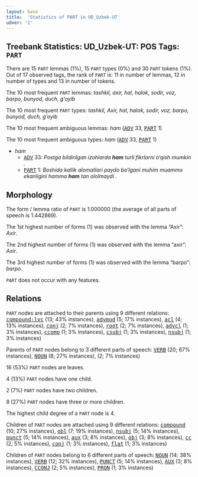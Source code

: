 ```yaml
---
layout: base
title:  'Statistics of PART in UD_Uzbek-UT'
udver: '2'
---
```


## Treebank Statistics: UD_Uzbek-UT: POS Tags: `PART`

There are 15 `PART` lemmas (1%), 15 `PART` types (0%) and 30 `PART` tokens (1%).
Out of 17 observed tags, the rank of `PART` is: 11 in number of lemmas, 12 in number of types and 13 in number of tokens.

The 10 most frequent `PART` lemmas: <em>tashkil, axir, hal, halok, sodir, voz, barpo, bunyod, duch, g‘oyib</em>

The 10 most frequent `PART` types:  <em>tashkil, Axir, hal, halok, sodir, voz, barpo, bunyod, duch, g‘oyib</em>

The 10 most frequent ambiguous lemmas: <em>ham</em> (<tt><a href="uz_ut-pos-ADV.html">ADV</a></tt> 33, <tt><a href="uz_ut-pos-PART.html">PART</a></tt> 1)

The 10 most frequent ambiguous types:  <em>ham</em> (<tt><a href="uz_ut-pos-ADV.html">ADV</a></tt> 33, <tt><a href="uz_ut-pos-PART.html">PART</a></tt> 1)


* <em>ham</em>
  * <tt><a href="uz_ut-pos-ADV.html">ADV</a></tt> 33: <em>Postga bildirilgan izohlarda <b>ham</b> turli fikrlarni o‘qish mumkin .</em>
  * <tt><a href="uz_ut-pos-PART.html">PART</a></tt> 1: <em>Boshida kallik alomatlari paydo bo‘lgani muhim muammo ekanligini hamma <b>ham</b> tan ololmaydi .</em>

## Morphology

The form / lemma ratio of `PART` is 1.000000 (the average of all parts of speech is 1.442869).

The 1st highest number of forms (1) was observed with the lemma “Axir”: <em>Axir</em>.

The 2nd highest number of forms (1) was observed with the lemma “axir”: <em>Axir</em>.

The 3rd highest number of forms (1) was observed with the lemma “barpo”: <em>barpo</em>.

`PART` does not occur with any features.


## Relations

`PART` nodes are attached to their parents using 9 different relations: <tt><a href="uz_ut-dep-compound-lvc.html">compound:lvc</a></tt> (13; 43% instances), <tt><a href="uz_ut-dep-advmod.html">advmod</a></tt> (5; 17% instances), <tt><a href="uz_ut-dep-acl.html">acl</a></tt> (4; 13% instances), <tt><a href="uz_ut-dep-conj.html">conj</a></tt> (2; 7% instances), <tt><a href="uz_ut-dep-root.html">root</a></tt> (2; 7% instances), <tt><a href="uz_ut-dep-advcl.html">advcl</a></tt> (1; 3% instances), <tt><a href="uz_ut-dep-ccomp.html">ccomp</a></tt> (1; 3% instances), <tt><a href="uz_ut-dep-csubj.html">csubj</a></tt> (1; 3% instances), <tt><a href="uz_ut-dep-nsubj.html">nsubj</a></tt> (1; 3% instances)

Parents of `PART` nodes belong to 3 different parts of speech: <tt><a href="uz_ut-pos-VERB.html">VERB</a></tt> (20; 67% instances), <tt><a href="uz_ut-pos-NOUN.html">NOUN</a></tt> (8; 27% instances),  (2; 7% instances)

16 (53%) `PART` nodes are leaves.

4 (13%) `PART` nodes have one child.

2 (7%) `PART` nodes have two children.

8 (27%) `PART` nodes have three or more children.

The highest child degree of a `PART` node is 4.

Children of `PART` nodes are attached using 9 different relations: <tt><a href="uz_ut-dep-compound.html">compound</a></tt> (10; 27% instances), <tt><a href="uz_ut-dep-obl.html">obl</a></tt> (7; 19% instances), <tt><a href="uz_ut-dep-nsubj.html">nsubj</a></tt> (5; 14% instances), <tt><a href="uz_ut-dep-punct.html">punct</a></tt> (5; 14% instances), <tt><a href="uz_ut-dep-aux.html">aux</a></tt> (3; 8% instances), <tt><a href="uz_ut-dep-obj.html">obj</a></tt> (3; 8% instances), <tt><a href="uz_ut-dep-cc.html">cc</a></tt> (2; 5% instances), <tt><a href="uz_ut-dep-conj.html">conj</a></tt> (1; 3% instances), <tt><a href="uz_ut-dep-flat.html">flat</a></tt> (1; 3% instances)

Children of `PART` nodes belong to 6 different parts of speech: <tt><a href="uz_ut-pos-NOUN.html">NOUN</a></tt> (14; 38% instances), <tt><a href="uz_ut-pos-VERB.html">VERB</a></tt> (12; 32% instances), <tt><a href="uz_ut-pos-PUNCT.html">PUNCT</a></tt> (5; 14% instances), <tt><a href="uz_ut-pos-AUX.html">AUX</a></tt> (3; 8% instances), <tt><a href="uz_ut-pos-CCONJ.html">CCONJ</a></tt> (2; 5% instances), <tt><a href="uz_ut-pos-PRON.html">PRON</a></tt> (1; 3% instances)

